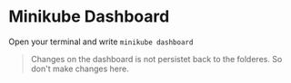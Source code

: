 # Minikube Dashboard
Open your terminal and write ```minikube dashboard```  
> Changes on the dashboard is not persistet back to the folderes. So don't make changes here.  
